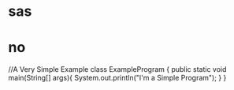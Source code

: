 # sas
# no

//A Very Simple Example
class ExampleProgram {
  public static void main(String[] args){
    System.out.println("I'm a Simple Program");
  }
}

